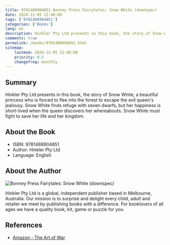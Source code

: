 ```yaml
---
title: 9781488904851 Bonney Press Fairytales: Snow White (downspec)
date: 2024-12-05 22:40:00
tags: ['9781488904851']
categories: ['Books']
lang: en
description: Hinkler Pty Ltd presents in this book, the story of Snow White, a beautiful princess who is forced to flee into the forest to escape the evil queen's jealousy. Snow White finds refuge with seven dwarfs, but her happiness is short-lived when the queen discovers her whereabouts. Snow White must fight to save her life and her kingdom.
comments: true
permalink: /books/9781488904851.html
sitemap:
    lastmod: 2024-12-05 22:40:00
    priority: 0.5
    changefreq: monthly
---
```


## Summary

Hinkler Pty Ltd presents in this book, the story of Snow White, a beautiful princess who is forced to flee into the forest to escape the evil queen's jealousy. Snow White finds refuge with seven dwarfs, but her happiness is short-lived when the queen discovers her whereabouts. Snow White must fight to save her life and her kingdom.

## About the Book

- ISBN: 9781488904851
- Author: Hinkler Pty Ltd
- Language: English

## About the Author

![Bonney Press Fairytales: Snow White (downspec)](https://m.media-amazon.com/images/I/71TLY8-t37L._SY466_.jpg)

Hinkler Pty Ltd is a global, independent publisher based in Melbourne, Australia. Our mission is to surprise and delight every child, adult and retailer we meet by publishing books with a difference. For booklovers of all ages we have a quality book, kit, game or puzzle for you.


## References
- [Amazon - The Art of War](https://amzn.to/3Vl7Tmk)